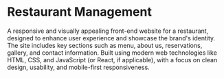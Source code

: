 # Restaurant Management 
A responsive and visually appealing front-end website for a restaurant, designed to enhance user experience and showcase the brand's identity. 
The site includes key sections such as menu, about us, reservations, gallery, and contact information. 
Built using modern web technologies like HTML, CSS, and JavaScript (or React, if applicable), with a focus on clean design, usability, and mobile-first responsiveness.
